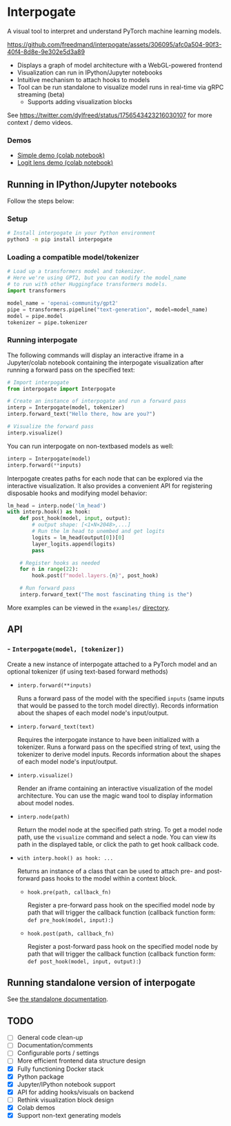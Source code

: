 # Interpogate

A visual tool to interpret and understand PyTorch machine learning models.

https://github.com/freedmand/interpogate/assets/306095/afc0a504-90f3-40f4-8d8e-9e302e5d3a89

- Displays a graph of model architecture with a WebGL-powered frontend
- Visualization can run in IPython/Jupyter notebooks
- Intuitive mechanism to attach hooks to models
- Tool can be run standalone to visualize model runs in real-time via gRPC streaming (beta)
  - Supports adding visualization blocks

See https://twitter.com/dylfreed/status/1756543423216030107 for more context / demo videos.

### Demos

- [Simple demo (colab notebook)](https://colab.research.google.com/drive/13RkYiPb-uDS5-Re4dBcSDHnEcjsluswA?usp=sharing)
- [Logit lens demo (colab notebook)](https://colab.research.google.com/drive/1Qy9UpFtlrPlsuVPyDXmMjq3D8JcIdcUa?usp=sharing)

## Running in IPython/Jupyter notebooks

Follow the steps below:

### Setup

```sh
# Install interpogate in your Python environment
python3 -m pip install interpogate
```

### Loading a compatible model/tokenizer

```py
# Load up a transformers model and tokenizer.
# Here we're using GPT2, but you can modify the model_name
# to run with other Huggingface transformers models.
import transformers

model_name = 'openai-community/gpt2'
pipe = transformers.pipeline("text-generation", model=model_name)
model = pipe.model
tokenizer = pipe.tokenizer
```

### Running interpogate

The following commands will display an interactive iframe in a Jupyter/colab notebook containing the interpogate visualization after running a forward pass on the specified text:

```py
# Import interpogate
from interpogate import Interpogate

# Create an instance of interpogate and run a forward pass
interp = Interpogate(model, tokenizer)
interp.forward_text("Hello there, how are you?")

# Visualize the forward pass
interp.visualize()
```

You can run interpogate on non-textbased models as well:

```py
interp = Interpogate(model)
interp.forward(**inputs)
```

Interpogate creates paths for each node that can be explored via the interactive visualization. It also provides a convenient API for registering disposable hooks and modifying model behavior:

```py
lm_head = interp.node('lm_head')
with interp.hook() as hook:
    def post_hook(model, input, output):
        # output shape: [<1×N×2048>,...]
        # Run the lm head to unembed and get logits
        logits = lm_head(output[0])[0]
        layer_logits.append(logits)
        pass

    # Register hooks as needed
    for n in range(22):
        hook.post(f"model.layers.{n}", post_hook)

    # Run forward pass
    interp.forward_text("The most fascinating thing is the")
```

More examples can be viewed in the `examples/` [directory](./example/README.md).

## API

### - `Interpogate(model, [tokenizer])`

Create a new instance of interpogate attached to a PyTorch model and an optional tokenizer (if using text-based forward methods)

- `interp.forward(**inputs)`

  Runs a forward pass of the model with the specified `inputs` (same inputs that would be passed to the torch model directly). Records information about the shapes of each model node's input/output.

- `interp.forward_text(text)`

  Requires the interpogate instance to have been initialized with a tokenizer. Runs a forward pass on the specified string of text, using the tokenizer to derive model inputs. Records information about the shapes of each model node's input/output.

- `interp.visualize()`

  Render an iframe containing an interactive visualization of the model architecture. You can use the magic wand tool to display information about model nodes.

- `interp.node(path)`

  Return the model node at the specified path string. To get a model node path, use the `visualize` command and select a node. You can view its path in the displayed table, or click the path to get hook callback code.

- `with interp.hook() as hook: ...`

  Returns an instance of a class that can be used to attach pre- and post-forward pass hooks to the model within a context block.

  - `hook.pre(path, callback_fn)`

    Register a pre-forward pass hook on the specified model node by path that will trigger the callback function (callback function form: `def pre_hook(model, input):`)

  - `hook.post(path, callback_fn)`

    Register a post-forward pass hook on the specified model node by path that will trigger the callback function (callback function form: `def post_hook(model, input, output):`)

## Running standalone version of interpogate

See [the standalone documentation](./standalone.md).

## TODO

- [ ] General code clean-up
- [ ] Documentation/comments
- [ ] Configurable ports / settings
- [ ] More efficient frontend data structure design
- [x] Fully functioning Docker stack
- [x] Python package
- [x] Jupyter/IPython notebook support
- [x] API for adding hooks/visuals on backend
- [ ] Rethink visualization block design
- [x] Colab demos
- [x] Support non-text generating models
